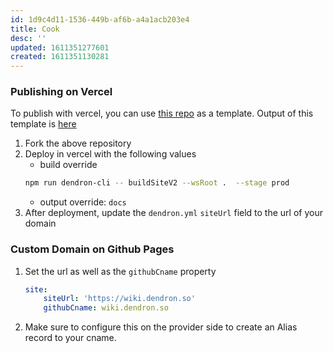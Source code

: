 ```yaml
---
id: 1d9c4d11-1536-449b-af6b-a4a1acb203e4
title: Cook
desc: ''
updated: 1611351277601
created: 1611351130281
---
```



### Publishing on Vercel

To publish with vercel, you can use [this repo](https://github.com/dendronhq/workspace-vercel-sample) as a template. Output of this template is [here](https://workspace-vercel-sample.vercel.app/)

1. Fork the above repository
2. Deploy in vercel with the following values
    - build override
    ```bash
    npm run dendron-cli -- buildSiteV2 --wsRoot .  --stage prod
    ```
    - output override: `docs`
3. After deployment, update the `dendron.yml` `siteUrl` field to the url of your domain

    
### Custom Domain on Github Pages

1. Set the url as well as the `githubCname` property
    ```yml
    site:
        siteUrl: 'https://wiki.dendron.so'
        githubCname: wiki.dendron.so
    ```
1. Make sure to configure this on the provider side to create an Alias record to your cname.
